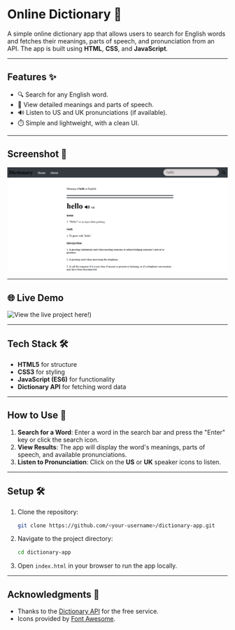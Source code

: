 # Online Dictionary 📖

A simple online dictionary app that allows users to search for English words and fetches their meanings, parts of speech, and pronunciation from an API. The app is built using **HTML**, **CSS**, and **JavaScript**.

---

## Features ✨

- 🔍 Search for any English word.
- 📜 View detailed meanings and parts of speech.
- 🔊 Listen to US and UK pronunciations (if available).
- ⏱️ Simple and lightweight, with a clean UI.

---

## Screenshot 📸

![ Dictionary App Screenshot](/dictionary-ss.png)

---

## 🌐 Live Demo

![View the live project here!](https://laibatariq110.github.io/dictionary-app/))

---

## Tech Stack 🛠️

- **HTML5** for structure
- **CSS3** for styling
- **JavaScript (ES6)** for functionality
- **Dictionary API** for fetching word data

---

## How to Use 🚀

1. **Search for a Word**: Enter a word in the search bar and press the "Enter" key or click the search icon.
2. **View Results**: The app will display the word's meanings, parts of speech, and available pronunciations.
3. **Listen to Pronunciation**: Click on the **US** or **UK** speaker icons to listen.

---

## Setup 🛠️

1. Clone the repository:
   ```bash
   git clone https://github.com/<your-username>/dictionary-app.git
   ```
2. Navigate to the project directory:
   ```bash
   cd dictionary-app
   ```
3. Open `index.html` in your browser to run the app locally.

---

## Acknowledgments 💖

- Thanks to the [Dictionary API](https://dictionaryapi.dev/) for the free service.
- Icons provided by [Font Awesome](https://fontawesome.com/).

